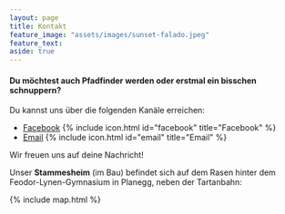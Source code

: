 ```yaml
---
layout: page
title: Kontakt
feature_image: "assets/images/sunset-falado.jpeg"
feature_text:
aside: true
---
```


#### Du möchtest auch Pfadfinder werden oder erstmal ein bisschen schnuppern?

Du kannst uns über die folgenden Kanäle erreichen:

- [Facebook](https://www.facebook.com/Stamm.Baeren) {% include icon.html id="facebook" title="Facebook" %}
- [Email]( mailto:{{stara@stamm-baeren.com}} ) {% include icon.html id="email" title="Email" %}

Wir freuen uns auf deine Nachricht!

Unser **Stammesheim** (im Bau) befindet sich auf dem Rasen hinter dem Feodor-Lynen-Gymnasium in Planegg, neben der Tartanbahn:

{% include map.html %}
